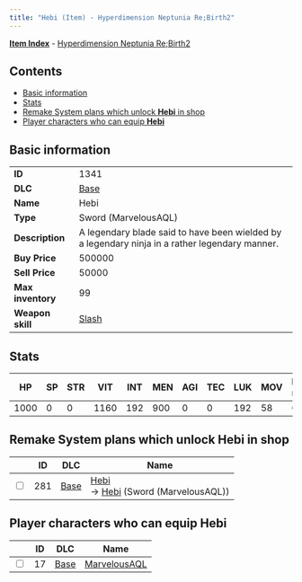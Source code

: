 ```yaml
---
title: "Hebi (Item) - Hyperdimension Neptunia Re;Birth2"
---
```


[**Item Index**](/neptunia/rb2/item/index.html) - [Hyperdimension Neptunia Re;Birth2](/neptunia/rb2)

## Contents

- [Basic information](#basic-information)
- [Stats](#stats)
- [Remake System plans which unlock **Hebi** in shop](#remake-system-plans-which-unlock-hebi-in-shop)
- [Player characters who can equip **Hebi**](#player-characters-who-can-equip-hebi)

## Basic information

|   |   |
| -- | -- |
| **ID** | 1341 |
| **DLC** | [Base](/neptunia/rb2/dlc/0-base.html) |
| **Name** | Hebi |
| **Type** | Sword (MarvelousAQL) |
| **Description** | A legendary blade said to have been wielded by a legendary ninja in a rather legendary manner. |
| **Buy Price** | 500000 |
| **Sell Price** | 50000 |
| **Max inventory** | 99 |
| **Weapon skill** | [Slash](/neptunia/rb2/skill/0-2002-slash.html) |

## Stats

| HP | SP | STR | VIT | INT | MEN | AGI | TEC | LUK | MOV | Fire res. | Ice res. | Wind res. | Lightning res. |
| -- | -- | --- | --- | --- | --- | --- | --- | --- | --- | --------- | -------- | --------- | -------------- |
| 1000 | 0 | 0 | 1160 | 192 | 900 | 0 | 0 | 192 | 58 | 0 | 0 | 0 | 0 |

## Remake System plans which unlock **Hebi** in shop

|    | ID | DLC | Name |
| -- | -- | --- | ---- |
| <input type="checkbox" id="rb2-remake-0-281" class="trackbox" /> | 281 | [Base](/neptunia/rb2/dlc/0-base.html) | [Hebi](/neptunia/rb2/remake/0-281-hebi.html)<br />→ [Hebi](/neptunia/rb2/item/0-1341-hebi.html) (Sword (MarvelousAQL)) |

## Player characters who can equip **Hebi**

|    | ID | DLC | Name |
| -- | -- | --- | ---- |
| <input type="checkbox" id="rb2-player-0-17" class="trackbox" /> | 17 | [Base](/neptunia/rb2/dlc/0-base.html) | [MarvelousAQL](/neptunia/rb2/player/0-17-marvelousaql.html) |